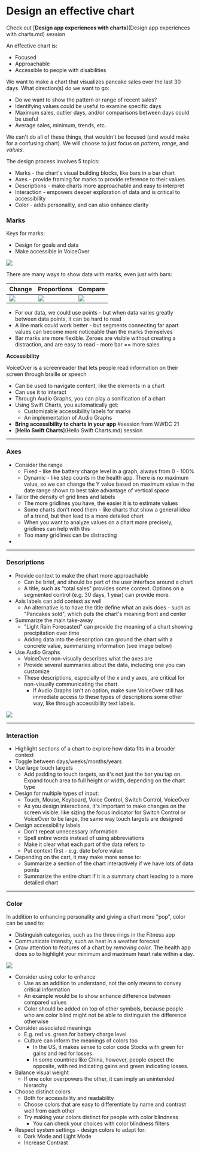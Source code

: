 # **Design an effective chart**

Check out [**Design app experiences with charts**](Design app experiences with charts.md) session

An effective chart is:

* Focused
* Approachable
* Accessible to people with disabilities

We want to make a chart that visualizes pancake sales over the last 30 days. What direction(s) do we want to go:

* Do we want to show the pattern or range of recent sales?
* Identifying values could be useful to examine specific days
* Maximum sales, outlier days, and/or comparisons between days could be useful
* Average sales, minimum, trends, etc.

We can't do all of these things, that wouldn't be focused (and would make for a confusing chart). We will choose to just focus on *pattern*, *range*, and *values*.

The design process involves 5 topics:

* Marks - the chart's visual building blocks, like bars in a bar chart
* Axes - provide framing for marks to provide reference to their values
* Descriptions - make charts more approachable and easy to interpret
* Interaction - empowers deeper exploration of data and is critical to accessibility
* Color - adds personality, and can also enhance clarity


### **Marks**

Keys for marks:

* Design for goals and data
* Make accessible in VoiceOver

![](images/designchart/marks.png)

There are many ways to show data with marks, even just with bars:

Change | Proportions | Compare
------ | ----------- | -------
![](images/designchart/change.png) | ![](images/designchart/proportions.png) | ![](images/designchart/compare.png)

* For our data, we could use points - but when data varies greatly between data points, it can be hard to read
* A line mark could work better - but segments connecting far apart values can become more noticeable than the marks themselves
* Bar marks are more flexible. Zeroes are visible without creating a distraction, and are easy to read - more bar == more sales

**Accessibility**

VoiceOver is a screenreader that lets people read information on their screen through braille or speech

* Can be used to navigate content, like the elements in a chart
* Can use it to interact
* Through Audio Graphs, you can play a sonification of a chart
* Using Swift Charts, you automatically get:
	* Customizable accessibility labels for marks
	* An implementation of Audio Graphs
* **Bring accessibility to charts in your app** #session from WWDC 21
* [**Hello Swift Charts**](Hello Swift Charts.md) session

---

### **Axes**

* Consider the range
	* Fixed - like the battery charge level in a graph, always from 0 - 100%
	* Dynamic - like step counts in the health app. There is no maximum value, so we can change the Y value based on maximum value in the date range shown to best take advantage of vertical space
* Tailor the density of grid lines and labels
	* The more gridlines you have, the easier it is to estimate values
	* Some charts don't need them - like charts that show a general idea of a trend, but then lead to a more detailed chart
	* When you want to analyze values on a chart more precisely, gridlines can help with this
	* Too many gridlines can be distracting
* 

---

### **Descriptions**

* Provide context to make the chart more approachable
	* Can be brief, and should be part of the user interface around a chart
	* A title, such as "total sales" provides some context. Options on a segmented control (e.g. 30 days, 1 year) can provide more.
* Axis labels can add context as well
	* An alternative is to have the title define what an axis does - such as "Pancakes sold", which puts the chart's meaning front and center
* Summarize the main take-away
	* "Light Rain Forecasted" can provide the meaning of a chart showing precipitation over time
	* Adding data into the description can ground the chart with a concrete value, summarizing information (see image below)
* Use Audio Graphs
	* VoiceOver non-visually describes what the axes are
	* Provide several summaries about the data, including one you can customize
	* These descriptions, especially of the x and y axes, are critical for non-visually communicating the chart.
		* If Audio Graphs isn't an option, make sure VoiceOver still has immediate access to these types of descriptions some other way, like through accessibility text labels.

![](images/designchart/total_sales.png)

---

### **Interaction**

* Highlight sections of a chart to explore how data fits in a broader context
* Toggle between days/weeks/months/years
* Use large touch targets
	* Add padding to touch targets, so it's not just the bar you tap on. Expand touch area to full height or width, depending on the chart type
* Design for multiple types of input:
	* Touch, Mouse, Keyboard, Voice Control, Switch Control, VoiceOver
	* As you design interactions, it's important to make changes on the screen visible: like sizing the focus indicator for Switch Control or VoiceOver to be large, the same way touch targets are designed
* Design accessibility labels
	* Don't repeat unnecessary information
	* Spell entire words instead of using abbreviations
	* Make it clear what each part of the data refers to
	* Put context first - e.g. date before value
* Depending on the cart, it may make more sense to:
	* Summarize a section of the chart interactively if we have lots of data points
	* Summarize the entire chart if it is a summary chart leading to a more detailed chart

---

### **Color**

In addition to enhancing personality and giving a chart more "pop", color can be used to:

* Distinguish categories, such as the three rings in the Fitness app
* Communicate intensity, such as heat in a weather forecast
* Draw attention to features of a chart by *removing color*. The health app does so to highlight your minimum and maximum heart rate within a day.

![](images/designchart/heart_rate.png)

* Consider using color to enhance
	* Use as an addition to understand, not the only means to convey critical information
	* An example would be to show enhance difference between compared values
	* Color should be added on top of other symbols, because people who are color blind might not be able to distinguish the difference otherwise
* Consider associated meanings
	* E.g. red vs. green for battery charge level
	* Culture can inform the meanings of colors too
		* In the US, it makes sense to color code Stocks with green for gains and red for losses.
		* In some countries like China, however, people expect the opposite, with red indicating gains and green indicating losses.
* Balance visual weight
	* If one color overpowers the other, it can imply an unintended hierarchy
* Choose distinct colors
	* Both for accessibility and readability
	* Choose colors that are easy to differentiate by name and contrast well from each other
	* Try making your colors distinct for people with color blindness
		* You can check your choices with color blindness filters
* Respect system settings - design colors to adapt for:
	* Dark Mode and Light Mode
	* Increase Contrast